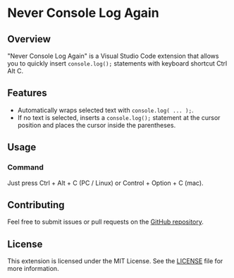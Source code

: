 # Never Console Log Again

## Overview
"Never Console Log Again" is a Visual Studio Code extension that allows you to quickly insert `console.log();` statements with keyboard shortcut Ctrl Alt C.

## Features
- Automatically wraps selected text with `console.log( ... );`.
- If no text is selected, inserts a `console.log();` statement at the cursor position and places the cursor inside the parentheses.

## Usage

### Command
Just press Ctrl + Alt + C (PC / Linux) or Control + Option + C (mac).


## Contributing
Feel free to submit issues or pull requests on the [GitHub repository](https://github.com/TKEriksson/neverconsolelogagain).

## License
This extension is licensed under the MIT License. See the [LICENSE](./LICENSE.md) file for more information.
